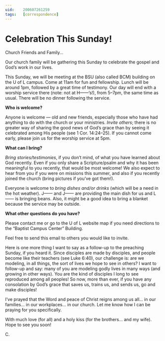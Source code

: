 ```yaml
---
uid:	200607261259
tags:	[correspondence]
---
```

  
# Celebration This Sunday!

Church Friends and Family…

Our church family will be gathering this Sunday to celebrate the gospel and God’s work in our lives.

This Sunday, we will be meeting at the BSU (also called BCM) building on the U of L campus. Come at 11am for fun and fellowship. Lunch will be around 1pm, followed by a great time of testimony. Our day will end with a worship service there (note: not at H——’s!), from 5–7pm, the same time as usual. There will be no dinner following the service.

**Who is welcome?**

Anyone is welcome — old and new friends, especially those who have had anything to do with the church or your ministries. *Invite others*; there is no greater way of sharing the good news of God’s grace than by seeing it celebrated among His people (see 1 Cor. 14:24–25). If you cannot come early, please join us for the worship service at 5pm.

**What can I bring?**

*Bring stories/testimonies*, if you don’t mind, of what you have learned about God recently. Even if you only share a Scripture/psalm and why it has been meaningful to you recently, that would be most welcome! We also expect to hear from you if you were on missions this summer, and also if you recently joined the church (bring pictures if you’ve got them!).

Everyone is welcome to *bring dishes and/or drinks* (which will be a need in the hot weather). J—— and J—— are providing the main dish for us and L—— is bringing beans. Also, it might be a good idea to bring a blanket because the service may be outside.

**What other questions do you have?**

Please contact me or go to the U of L website map if you need directions to the “Baptist Campus Center” Building.

Feel free to send this email to others you would like to invite.

Here is one more thing I want to say as a follow-up to the preaching Sunday, if you heard it. Since disciples are made by disciples, and people become like their teachers (see Luke 6:40), our challenge is: are we modeling, in all things, the sort of lives we hope to see in others? I want to follow-up and say: many of you are modeling godly lives in many ways (and growing in other ways). You are the kind of disciples I long to see reproduced among all peoples! So now, more than ever, if you have any consolation by God’s grace that saves us, trains us, and sends us, go and make disciples!

I’ve prayed that the Word and peace of Christ reigns among us all… in our families… in our workplaces… in our church. Let me know how I can be praying for you specifically.

With much love (for all) and a holy kiss (for the brothers… and my wife). Hope to see you soon!

C.
